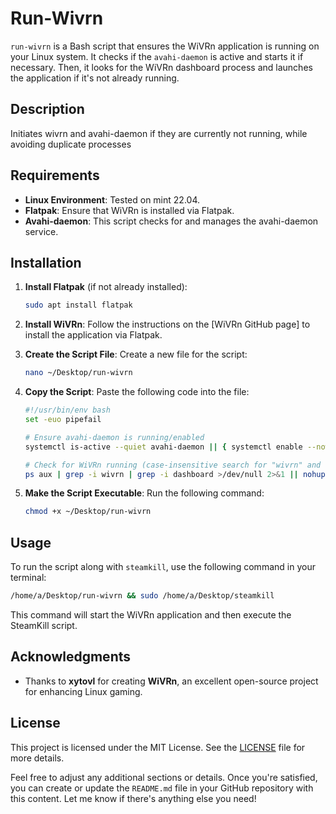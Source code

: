# Run-Wivrn

`run-wivrn` is a Bash script that ensures the WiVRn application is running on your Linux system. It checks if the `avahi-daemon` is active and starts it if necessary. Then, it looks for the WiVRn dashboard process and launches the application if it's not already running.

## Description

Initiates wivrn and avahi-daemon if they are currently not running, while avoiding duplicate processes

## Requirements

- **Linux Environment**: Tested on mint 22.04.
- **Flatpak**: Ensure that WiVRn is installed via Flatpak.
- **Avahi-daemon**: This script checks for and manages the avahi-daemon service.

## Installation

1. **Install Flatpak** (if not already installed):
   ```bash
   sudo apt install flatpak
   ```

2. **Install WiVRn**:
   Follow the instructions on the [WiVRn GitHub page] to install the application via Flatpak.

3. **Create the Script File**:
   Create a new file for the script:
   ```bash
   nano ~/Desktop/run-wivrn
   ```

4. **Copy the Script**:
   Paste the following code into the file:

   ```bash
   #!/usr/bin/env bash
   set -euo pipefail

   # Ensure avahi-daemon is running/enabled
   systemctl is-active --quiet avahi-daemon || { systemctl enable --now avahi-daemon; }

   # Check for WiVRn running (case-insensitive search for "wivrn" and "dashboard") and start if not present
   ps aux | grep -i wivrn | grep -i dashboard >/dev/null 2>&1 || nohup flatpak run io.github.wivrn.wivrn >/dev/null 2>&1 &
   ```

5. **Make the Script Executable**:
   Run the following command:
   ```bash
   chmod +x ~/Desktop/run-wivrn
   ```

## Usage

To run the script along with `steamkill`, use the following command in your terminal:

```bash
/home/a/Desktop/run-wivrn && sudo /home/a/Desktop/steamkill
```

This command will start the WiVRn application and then execute the SteamKill script.

## Acknowledgments

- Thanks to **xytovl** for creating **WiVRn**, an excellent open-source project for enhancing Linux gaming.

## License

This project is licensed under the MIT License. See the [LICENSE](LICENSE) file for more details.


Feel free to adjust any additional sections or details. Once you're satisfied, you can create or update the `README.md` file in your GitHub repository with this content. Let me know if there's anything else you need!

